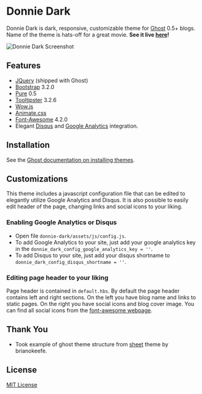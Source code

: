 # Donnie Dark

Donnie Dark is dark, responsive, customizable theme for [Ghost](http://ghost.org) 0.5+ blogs. Name of the theme is hats-off for a great movie. **See it live [here](http://kulttuuri.me)!**

![Donnie Dark Screenshot](http://i.imgur.com/f1TBcLx.jpg)

## Features

* [JQuery](http://jquery.com/) (shipped with Ghost)
* [Bootstrap](http://getbootstrap.com/) 3.2.0
* [Pure](http://purecss.io/) 0.5
* [Tooltipster](http://iamceege.github.io/tooltipster/) 3.2.6
* [Wow.js](http://mynameismatthieu.com/WOW/)
* [Animate.css](http://daneden.github.io/animate.css/)
* [Font-Awesome](http://fortawesome.github.io/Font-Awesome/) 4.2.0
* Elegant [Disqus](https://disqus.com/) and [Google Analytics](http://www.google.com/analytics/) integration.

## Installation

See the [Ghost documentation on installing themes](http://docs.ghost.org/themes/).

## Customizations

This theme includes a javascript configuration file that can be edited to elegantly utilize Google Analytics and Disqus. It is also possible to easily edit header of the page, changing links and social icons to your liking.

### Enabling Google Analytics or Disqus

* Open file ```donnie-dark/assets/js/config.js```.
* To add Google Analytics to your site, just add your google analytics key in the ```donnie_dark_config_google_analytics_key = ''```.
* To add Disqus to your site, just add your disqus shortname to ```donnie_dark_config_disqus_shortname = ''```.

### Editing page header to your liking

Page header is contained in ```default.hbs```. By default the page header contains left and right sections. On the left you have blog name and links to static pages. On the right you have social icons and blog cover image. You can find all social icons from the [font-awesome webpage](http://fortawesome.github.io/Font-Awesome/icons/#brand).

## Thank You

* Took example of ghost theme structure from [sheet](https://github.com/brianokeefe/sheet) theme by brianokeefe.

## License

[MIT License](http://en.wikipedia.org/wiki/MIT_License)